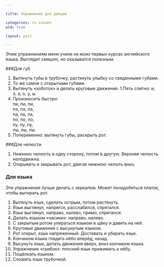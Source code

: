 ```yaml
---

title: Упражнения для дикции

categories: ru issues
old: true

layout: post

---
```

Этим упражнениям меня учили на моих первых курсах английского языка. Выглядит
смешно, но оказыватся полезным.<excerpt/>

###Для губ
1. Вытянуть губы в трубочку, растянуть улыбку со сведенными губами.
1. То же самое с открытыми губами.
1. Вытянуть «хоботок» и делать круговые движения.
1.Петь слитно: и, э, а, о, у, ы.
1. Произносить быстро:<br/>
   пи, пи, пи,<br/>
   пэ, пэ, пэ,<br/>
   па, па, па,<br/>
   по, по, по,<br/>
   пу, пу, пу,<br/>
   пы, пы, пы.
1. Попеременно: вытянуть губы, раскрыть рот.

###Для челюсти
1. Нижнюю челюсть в одну сторону, потом в другую. Верхняя челюсть неподвижна.
1. Открывать и закрывать рот, двигая нижнюю челють вниз.

### Для языка
Эти упражнения лучше делать с зеркалом. Может понадобиться платок, чтобы
вытирать рот.

 1. Вытянуть язык, сделать острым, потом растянуть.
 1. Язык выглянул, напрягся, расслабился, спрятался.
 1. Язык выглянул, направо, налево, прямо, спрятался.
 1. Делать языком «часики»: направо, налево.
 1. С закрытым ротом упираться языком в щёку и давить на неё.
 1. Круговые движения с высунутым языком.
 1. Рот открыт, язык напряженный. Доставать и убирать язык.
 1. Кончиком языка гладить нёбо вперёд, назад.
 1. Высунуть язык, делать движения вверх, вниз кончиком языка.
 1. Упражнение «грибок»: плоский язык прижимать к нёбу.
 1. Пощёлкать языком.
 1. Сложить язык трубочкой.
